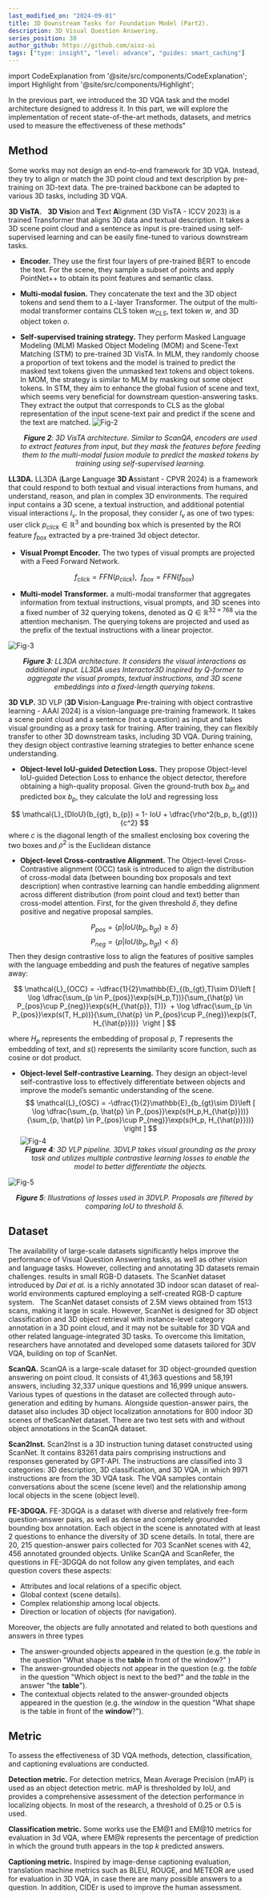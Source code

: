 ```yaml
---
last_modified_on: "2024-09-01"
title: 3D Downstream Tasks for Foundation Model (Part2).
description: 3D Visual Question Answering.
series_position: 30
author_github: https://github.com/aioz-ai
tags: ["type: insight", "level: advance", "guides: smart_caching"]
---
```


import CodeExplanation from '@site/src/components/CodeExplanation';
import Highlight from '@site/src/components/Highlight';


In the previous part, we introduced the 3D VQA task and the model architecture designed to address it. In this part, we will explore the implementation of recent state-of-the-art methods, datasets, and metrics used to measure the effectiveness of these methods"


## Method

Some works may not design an end-to-end framework for 3D VQA. Instead, they try to align or match the 3D point cloud and text description by pre-training on 3D-text data. The pre-trained backbone can be adapted to various 3D tasks, including 3D VQA.


**3D VisTA.**   **3D Vis**ion and **T**ext **A**lignment (3D VisTA - ICCV 2023) is a trained Transformer that aligns 3D data and textual description. It takes a 3D scene point cloud and a sentence as input is pre-trained using self-supervised learning and can be easily fine-tuned to various downstream tasks. 

- **Encoder.** They use the first four layers of pre-trained BERT to encode the text. For the scene, they sample a subset of points and apply PointNet++ to obtain its point features and semantic class.

- **Multi-modal fusion.** They concatenate the text and the 3D object tokens and send them to a $L$-layer Transformer. The output of the multi-modal transformer contains CLS token $w_{CLS}$, text token $w$, and 3D object token $o$.

- **Self-supervised training strategy.** They perform Masked Language Modeling (MLM) Masked Object Modeling (MOM) and Scene-Text Matching (STM) to pre-trained 3D VisTA. In MLM, they randomly choose a proportion of text tokens and the model is trained to predict the masked text tokens given the unmasked text tokens and object tokens. In MOM, the strategy is similar to MLM by masking out some object tokens. In STM, they aim to enhance the global fusion of scene and text, which seems very beneficial for downstream question-answering tasks. They extract the output that corresponds to CLS as the global representation of the input scene-text pair and predict if the scene and the text are matched. 
![Fig-2](https://vision.aioz.io/f/ad44291dc0f84fbc9428/?dl=1)
*<center>**Figure 2**: 3D VisTA architecture. Similar to ScanQA, encoders are used to extract features from input, but they mask the features before feeding them to the multi-modal fusion module to predict the masked tokens by training using self-supervised learning.</center>*

**LL3DA.** LL3DA (**L**arge **L**anguage **3D A**ssistant - CPVR 2024) is a framework that could respond to both textual and visual interactions from humans, and understand, reason, and plan in complex 3D environments. The required input contains a 3D scene, a textual instruction, and additional potential visual interactions $I_v$. In the proposal, they consider $I_v$ as one of two types: user click $p_{click} \in \mathbb{R}^3$ and bounding box which is presented by the ROI feature $f_{box}$ extracted by a pre-trained 3d object detector.

- **Visual Prompt Encoder.** The two types of visual prompts are projected with a Feed Forward Network. 

$$
f_{click} = FFN(p_{click}), \ \ f_{box} = FFN(f_{box})
$$

- **Multi-model Transformer.** a multi-modal transformer that aggregates information from textual instructions, visual prompts, and 3D scenes into a fixed number of 32 querying tokens, denoted as $Q \in \mathbb{R}^{32 \times 768}$ via the attention mechanism. The querying tokens are projected and used as the prefix of the textual instructions with a linear projector. 

![Fig-3](https://vision.aioz.io/f/995bbe2d57d64004a827/?dl=1)
*<center>**Figure 3**: LL3DA architecture. It considers the visual interactions as additional input. LL3DA uses Interactor3D inspired by Q-former to aggregate the visual prompts, textual instructions, and 3D scene embeddings into a fixed-length querying tokens.</center>*

**3D VLP.** 3D VLP (**3D V**ision-**L**anguage **P**re-training with object
contrastive learning - AAAI 2024) is a vision-language pre-training framework. It takes a scene point cloud and a sentence (not a question) as input and takes visual grounding as a proxy task for training. After training, they can flexibly transfer to other 3D downstream tasks, including 3D VQA. During training, they design object contrastive learning strategies to better enhance scene understanding.

- **Object-level IoU-guided Detection Loss.**
They propose Object-level IoU-guided Detection Loss to enhance the object detector, therefore obtaining a high-quality proposal. Given the ground-truth box $b_{gt}$ and predicted box $b_{p}$, they calculate the IoU and regressing loss

$$
\mathcal{L}_{DIoU}(b_{gt}, b_{p}) = 1- IoU + \dfrac{\rho^2(b_p, b_{gt})}{c^2}
$$
where $c$ is the diagonal length of the smallest enclosing box
covering the two boxes and $\rho^2$ is the Euclidean distance


- **Object-level Cross-contrastive Alignment.**
The Object-level Cross-Contrastive alignment (OCC) task is introduced to align the distribution of cross-modal data (between bounding box proposals and text description) when contrastive learning can handle embedding alignment across different distribution (from point cloud and text) better than cross-model attention. First, for the given threshold $\delta$, they define positive and negative proposal samples.

$$
P_{pos} = \left\{ p | IoU(b_p, b_{gt}) \geq \delta \right\}
$$
$$
P_{neg} = \left\{ p | IoU(b_p, b_{gt}) < \delta \right\}
$$
Then they design contrastive loss to align the features of positive samples with the language embedding and push the features of negative samples away:

$$
\mathcal{L}_{OCC} = -\dfrac{1}{2}\mathbb{E}_{(b_{gt},T)\sim D}\left [  \log \dfrac{\sum_{p \in P_{pos}}\exp(s(H_p,T))}{\sum_{\hat{p} \in P_{pos}\cup P_{neg}}\exp(s(H_{\hat{p}}, T))}  + \log \dfrac{\sum_{p \in P_{pos}}\exp(s(T, H_p))}{\sum_{\hat{p} \in P_{pos}\cup P_{neg}}\exp(s(T, H_{\hat{p}}))}  \right ] 
$$

where $H_p$ represents the embedding of proposal $p$, $T$ represents the embedding of text, and $s()$ represents the similarity score function, such as cosine or dot product. 
- **Object-level Self-contrastive Learning.**
They design an object-level self-contrastive loss to effectively differentiate between objects and improve the model’s semantic understanding of the scene.
$$
\mathcal{L}_{OSC} = -\dfrac{1}{2}\mathbb{E}_{b_{gt}\sim D}\left [ \log \dfrac{\sum_{p, \hat{p} \in P_{pos}}\exp(s(H_p,H_{\hat{p}}))}{\sum_{p, \hat{p} \in P_{pos}\cup P_{neg}}\exp(s(H_p, H_{\hat{p}}))} \right ] 
$$
![Fig-4](https://vision.aioz.io/f/5fbc6138f84c481ebb79/?dl=1)
*<center>**Figure 4**: 3D VLP pipeline. 3DVLP takes visual grounding as the proxy task and utilizes multiple contrastive learning losses to enable the model to better differentiate the objects.</center>*


![Fig-5](https://vision.aioz.io/f/e4e0ca8b47364fe2baf1/?dl=1)
*<center>**Figure 5**: Illustrations of losses used in 3DVLP. Proposals are filtered by comparing IoU to threshold $\delta$.</center>*

## Dataset 

The availability of large-scale datasets significantly helps improve the performance of Visual Question Answering tasks, as well as other vision and language tasks. However, collecting and annotating 3D datasets remain challenges. results in small RGB-D datasets. The ScanNet dataset introduced by *Dai et al.* is a richly annotated 3D indoor scan dataset of real-world environments captured employing a self-created RGB-D capture system.
 
The ScanNet dataset consists of 2.5M views obtained from 1513 scans, making it large in scale. However, ScanNet is designed for 3D object classification and 3D object retrieval with instance-level category annotation in a 3D point cloud, and it may not be suitable for 3D VQA and other related language-integrated 3D tasks. To overcome this limitation, researchers have annotated and developed some datasets tailored for 3DV VQA, building on top of ScanNet.

**ScanQA.**
ScanQA is a large-scale dataset for 3D object-grounded question answering on point cloud. It consists of 41,363 questions and 58,191 answers, including 32,337 unique questions and 16,999 unique answers. Various types of questions in the dataset are collected through auto-generation and editing by humans. Alongside question-answer pairs, the dataset also includes 3D object localization annotations for 800 indoor 3D scenes of theScanNet dataset. There are two test sets with and without object annotations in the ScanQA dataset.


**Scan2Inst.** Scan2Inst is a 3D instruction tuning dataset constructed using ScanNet. It contains 83261 data pairs comprising instructions and responses generated by GPT-API. The instructions are classified into 3 categories: 3D description, 3D classification, and 3D VQA, in which 9971 instructions are from the 3D VQA task. The VQA samples contain conversations about the scene (scene level) and the relationship among local objects in the scene (object level).


**FE-3DGQA.** FE-3DGQA is a dataset with diverse and relatively free-form question-answer pairs, as well as dense and completely grounded bounding box annotation. Each object in the scene is annotated with at least 2 questions to enhance the diversity of 3D scene details. In total, there are 20, 215 question-answer pairs collected for 703 ScanNet scenes with 42, 456 annotated grounded objects. Unlike ScanQA and ScanRefer, the questions in FE-3DGQA do not follow any given templates, and each question covers these aspects: 
- Attributes and local relations of a specific object. 
- Global context (scene details).
- Complex relationship among local objects.
- Direction or location of objects (for navigation).

Moreover, the objects are fully annotated and related to both questions and answers in three types

- The answer-grounded objects appeared in the question (e.g. the *table* in the question "What shape is the **table** in front of the window?" )
- The answer-grounded objects not appear in the question (e.g. the *table* in the question "Which object is next to the bed?" and the *table* in the answer "the **table**").
- The contextual objects related to the answer-grounded objects appeared in the question (e.g. the *window* in the question "What shape is the table in front of the **window**?").


## Metric

To assess the effectiveness of 3D VQA methods, detection, classification, and captioning evaluations are conducted.


**Detection metric.**
For detection metrics, Mean Average Precision (mAP) is used as an object detection metric. mAP is thresholded by IoU, and provides a comprehensive assessment of the detection performance in localizing objects. In most of the research, a threshold of 0.25 or 0.5 is used.

**Classification metric.**
Some works use the EM@1 and EM@10 metrics for evaluation in 3d VQA, where EM@$k$ represents the percentage of prediction in which the ground truth appears in the top $k$ predicted answers.



**Captioning metric.**
Inspired by image-dense captioning evaluation, translation machine metrics such as BLEU, ROUGE, and METEOR are used for evaluation in 3D VQA, in case there are many possible answers to a question. In addition, CIDEr is used to improve the human assessment. 


</CodeExplanation>